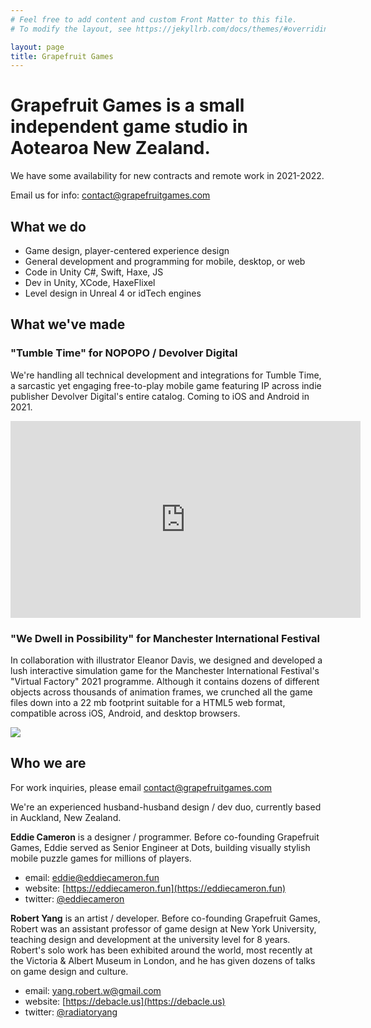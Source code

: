 ```yaml
---
# Feel free to add content and custom Front Matter to this file.
# To modify the layout, see https://jekyllrb.com/docs/themes/#overriding-theme-defaults

layout: page
title: Grapefruit Games
---
```


# Grapefruit Games is a small independent game studio in Aotearoa New Zealand.

We have some availability for new contracts and remote work in 2021-2022.

Email us for info: [contact@grapefruitgames.com](mailto:contact@grapefruitgames.com)

## What we do
- Game design, player-centered experience design
- General development and programming for mobile, desktop, or web
- Code in Unity C#, Swift, Haxe, JS
- Dev in Unity, XCode, HaxeFlixel
- Level design in Unreal 4 or idTech engines


## What we've made

### "Tumble Time" for NOPOPO / Devolver Digital

We're handling all technical development and integrations for Tumble Time, a sarcastic yet engaging free-to-play mobile game featuring IP across indie publisher Devolver Digital's entire catalog. Coming to iOS and Android in 2021.

<iframe width="560" height="315" src="https://www.youtube-nocookie.com/embed/SG4nb-aajLc" title="YouTube video player" frameborder="0" allow="accelerometer; autoplay; clipboard-write; encrypted-media; gyroscope; picture-in-picture" allowfullscreen></iframe>

### "We Dwell in Possibility" for Manchester International Festival

In collaboration with illustrator Eleanor Davis, we designed and developed a lush interactive simulation game for the Manchester International Festival's "Virtual Factory" 2021 programme. Although it contains dozens of different objects across thousands of animation frames, we crunched all the game files down into a 22 mb footprint suitable for a HTML5 web format, compatible across iOS, Android, and desktop browsers.

<img src="assets/wedip.jpg"/>

## Who we are

For work inquiries, please email [contact@grapefruitgames.com](mailto:contact@grapefruitgames.com)

We're an experienced husband-husband design / dev duo, currently based in Auckland, New Zealand.

**Eddie Cameron** is a designer / programmer. Before co-founding Grapefruit Games, Eddie served as Senior Engineer at Dots, building visually stylish mobile puzzle games for millions of players.
- email: [eddie@eddiecameron.fun](mailto:eddie@eddiecameron.fun)
- website: [https://eddiecameron.fun](https://eddiecameron.fun)
- twitter: [@eddiecameron](https://twitter.com/eddiecameron)

**Robert Yang** is an artist / developer. Before co-founding Grapefruit Games, Robert was an assistant professor of game design at New York University, teaching design and development at the university level for 8 years. Robert's solo work has been exhibited around the world, most recently at the Victoria & Albert Museum in London, and he has given dozens of talks on game design and culture.
- email: [yang.robert.w@gmail.com](mailto:yang.robert.w@gmail.com)
- website: [https://debacle.us](https://debacle.us)
- twitter: [@radiatoryang](https://twitter.com/radiatoryang)
